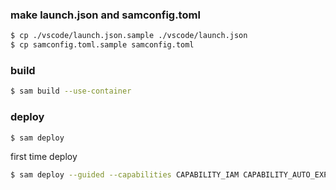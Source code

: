 ### make launch.json and samconfig.toml
```sh
$ cp ./vscode/launch.json.sample ./vscode/launch.json
$ cp samconfig.toml.sample samconfig.toml
```

### build
```sh
$ sam build --use-container
```

### deploy
```sh
$ sam deploy
```

first time deploy
```sh
$ sam deploy --guided --capabilities CAPABILITY_IAM CAPABILITY_AUTO_EXPAND
```
